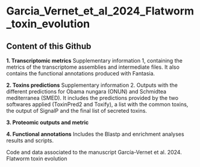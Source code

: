 # Garcia_Vernet_et_al_2024_Flatworm_toxin_evolution

## Content of this Github

**1. Transcriptomic metrics** Supplementary information 1, containing the metrics of the transcriptome assemblies and intermediate files. It also contains the functional annotations produced with Fantasia. 

**2. Toxins predictions** Supplementary information 2. Outputs with the different predictions for Obama nungara (ONUN) and Schmidtea mediterranea (SMED). It includes the predictions provided by the two softwares applied (ToxinPred2 and Toxify), a list with the common toxins, the output of SignalP and the final list of secreted toxins. 

**3. Proteomic outputs and metric**

**4. Functional annotations** Includes the Blastp and enrichment analyses results and scripts. 

Code and data associated to the manuscript García-Vernet et al. 2024. Flatworm toxin evolution
